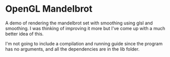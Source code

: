 # OpenGL Mandelbrot

A demo of rendering the mandelbrot set with smoothing using glsl and smoothing. I was thinking of improving it more but I've come up with a much better idea of this.

I'm not going to include a compilation and running guide since the program has no arguments, and all the dependencies are in the lib folder.
